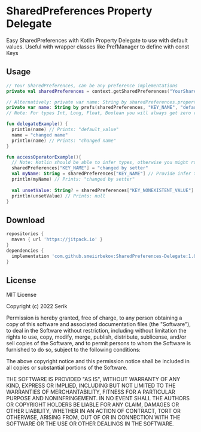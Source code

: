 # SharedPreferences Property Delegate

Easy SharedPreferences with Kotlin Property Delegate to use with default values. Useful with wrapper classes like PrefManager to define with const Keys

Usage
-----
```kotlin
// Your SharedPreferences, can be any preference implementations
private val sharedPreferences = context.getSharedPreferences("YourSharedPrefsName", Context.MODE_PRIVATE)

// Alternatively: private var name: String by sharedPreferences.property("KEY_NAME", "default_value")
private var name: String by prefs(sharedPreferences, "KEY_NAME", "default_value")
// Note: For types Int, Long, Float, Boolean you will always get zero value, whether you set null or zero

fun delegateExample() {
  println(name) // Prints: "default_value"
  name = "changed name"
  println(name) // Prints: "changed name"
}

fun accessOperatorExample(){
  // Note: Kotlin should be able to infer types, otherwise you might run into unexpected behavior
  sharedPreferences["KEY_NAME"] = "changed by setter"
  val myName: String = sharedPreferences["KEY_NAME"] // Provide infer type: String
  println(myName) // Prints: "changed by setter"
  
  val unsetValue: String? = sharedPreferences["KEY_NONEXISTENT_VALUE"] // Provide infer type: String? (nullable String)
  println(unsetValue) // Prints: null
}
```

Download
--------
```groovy
repositories {
  maven { url 'https://jitpack.io' }
}
dependencies {
  implementation 'com.github.smeiirbekov:SharedPreferences-Delegate:1.0.0'
}
```

License
-------
MIT License

Copyright (c) 2022 Serik

Permission is hereby granted, free of charge, to any person obtaining a copy
of this software and associated documentation files (the "Software"), to deal
in the Software without restriction, including without limitation the rights
to use, copy, modify, merge, publish, distribute, sublicense, and/or sell
copies of the Software, and to permit persons to whom the Software is
furnished to do so, subject to the following conditions:

The above copyright notice and this permission notice shall be included in all
copies or substantial portions of the Software.

THE SOFTWARE IS PROVIDED "AS IS", WITHOUT WARRANTY OF ANY KIND, EXPRESS OR
IMPLIED, INCLUDING BUT NOT LIMITED TO THE WARRANTIES OF MERCHANTABILITY,
FITNESS FOR A PARTICULAR PURPOSE AND NONINFRINGEMENT. IN NO EVENT SHALL THE
AUTHORS OR COPYRIGHT HOLDERS BE LIABLE FOR ANY CLAIM, DAMAGES OR OTHER
LIABILITY, WHETHER IN AN ACTION OF CONTRACT, TORT OR OTHERWISE, ARISING FROM,
OUT OF OR IN CONNECTION WITH THE SOFTWARE OR THE USE OR OTHER DEALINGS IN THE
SOFTWARE.
